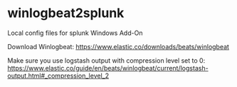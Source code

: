 # winlogbeat2splunk
Local config files for splunk Windows Add-On

Download Winlogbeat:
https://www.elastic.co/downloads/beats/winlogbeat

Make sure you use logstash output with compression level set to  0:
https://www.elastic.co/guide/en/beats/winlogbeat/current/logstash-output.html#_compression_level_2
